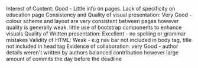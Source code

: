 Interest of Content:
Good - Little info on pages. Lack of specificity on education page
Consistency and Quality of visual presentation:
Very Good - colour scheme and layout are very consistent between pages however quality is generally weak. little use of bootstrap components to enhance visuals
Quality of Written presentation:
Excellent - no spelling or grammar mistakes
Validity of HTML:
Weak - e.g nav bar not included in body tag, title not included in head tag
Evidence of collaboration:
very Good - author details weren't written by authors balanced contribution however large amount of commits the day before the deadline
